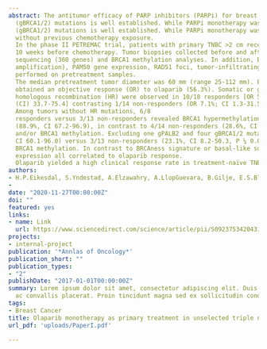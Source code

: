 ```yaml
---
abstract: The antitumor efficacy of PARP inhibitors (PARPi) for breast cancer patients harboring germline BRCA1/2
  (gBRCA1/2) mutations is well established. While PARPi monotherapy was ineffective in patients with metastatic triple
  (gBRCA1/2) mutations is well established. While PARPi monotherapy was ineffective in patients with metastatic triple
  without previous chemotherapy exposure.
  In the phase II PETREMAC trial, patients with primary TNBC >2 cm received olaparib for up to
  10 weeks before chemotherapy. Tumor biopsies collected before and after olaparib underwent targeted DNA
  sequencing (360 genes) and BRCA1 methylation analyses. In addition, BRCAness (multiplex ligation-dependent probe
  amplification), PAM50 gene expression, RAD51 foci, tumor-infiltrating lymphocytes (TILs) and PD-L1 analyses were
  performed on pretreatment samples.
  The median pretreatment tumor diameter was 60 mm (range 25-112 mm). Eighteen out of 32 patients
  obtained an objective response (OR) to olaparib (56.3%). Somatic or germline mutations affecting
  homologous recombination (HR) were observed in 10/18 responders [OR 55.6%, 95% confidence interval 
  (CI) 33.7-75.4] contrasting 1/14 non-responders (OR 7.1%; CI 1.3-31.5, P ¼ 0.008).
  Among tumors without HR mutations, 6/8
  responders versus 3/13 non-responders revealed BRCA1 hypermethylation (P ¼ 0.03). Thus, 16/18 responders
  (88.9%, CI 67.2-96.9), in contrast to 4/14 non-responders (28.6%, CI 11.7-54.7, P ¼ 0.0008), carried HR mutations
  and/or BRCA1 methylation. Excluding one gPALB2 and four gBRCA1/2 mutation carriers, 12/14 responders (85.7%,
  CI 60.1-96.0) versus 3/13 non-responders (23.1%, CI 8.2-50.3, P ¼ 0.002) carried somatic HR mutations and/or
  BRCA1 methylation. In contrast to BRCAness signature or basal-like subtype, low RAD51 scores, high TIL or high PDL1
  expression all correlated to olaparib response.
  Olaparib yielded a high clinical response rate in treatment-naïve TNBCs revealing HR deficiency, beyond germline HR mutations.
authors:
- H.P.Eikesdal, S.Yndestad, A.Elzawahry, A.LlopGuevara, B.Gilje, E.S.Blix, H.Espelid, S.Lundgren, J.Geisler, G.Vagstad, A.Venizelos, L. Minsaas, B. Leirvaag, E. G. Gudlaugsson, O. K. Vintermyr, H. S. Aase, T. Aas, J. Balmaña, V. Serra, E. A. M. Janssen, S. Knappskog & P. E. Lønning
- 
date: "2020-11-27T00:00:00Z"
doi: ""
featured: yes
links:
- name: Link
  url: https://www.sciencedirect.com/science/article/pii/S0923753420431643
projects:
- internal-project
publication: '*Annlas of Oncology*'
publication_short: ""
publication_types:
- "2"
publishDate: "2017-01-01T00:00:00Z"
summary: Lorem ipsum dolor sit amet, consectetur adipiscing elit. Duis posuere tellus
  ac convallis placerat. Proin tincidunt magna sed ex sollicitudin condimentum.
tags:
- Breast Cancer
title: Olaparib monotherapy as primary treatment in unselected triple negative breast cancer
url_pdf: 'uploads/PaperI.pdf'

---
```

